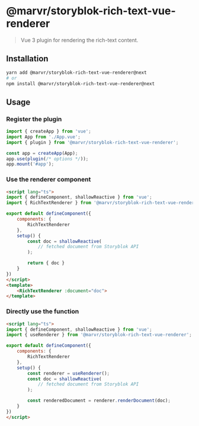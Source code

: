 # @marvr/storyblok-rich-text-vue-renderer

> Vue 3 plugin for rendering the rich-text content.

## Installation

```bash
yarn add @marvr/storyblok-rich-text-vue-renderer@next
# or
npm install @marvr/storyblok-rich-text-vue-renderer@next
```

## Usage

### Register the plugin
```ts
import { createApp } from 'vue';
import App from './App.vue';
import { plugin } from '@marvr/storyblok-rich-text-vue-renderer';

const app = createApp(App);
app.use(plugin(/* options */));
app.mount('#app');
```

### Use the renderer component

```html
<script lang="ts">
import { defineComponent, shallowReactive } from 'vue';
import { RichTextRenderer } from '@marvr/storyblok-rich-text-vue-renderer';

export default defineComponent({
    components: {
        RichTextRenderer
    },
    setup() {
        const doc = shallowReactive(
            // fetched document from Storyblok API
        );

        return { doc }
    }
})
</script>
<template>
    <RichTextRenderer :document="doc">
</template>
```

### Directly use the function

```html
<script lang="ts">
import { defineComponent, shallowReactive } from 'vue';
import { useRenderer } from '@marvr/storyblok-rich-text-vue-renderer';

export default defineComponent({
    components: {
        RichTextRenderer
    },
    setup() {
        const renderer = useRenderer();
        const doc = shallowReactive(
            // fetched document from Storyblok API
        );

        const renderedDocument = renderer.renderDocument(doc);
    }
})
</script>
```